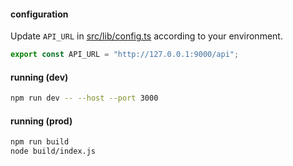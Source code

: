 #### configuration

Update `API_URL` in [src/lib/config.ts](/ui/src/lib/config.ts) according to your
environment.

```javascript
export const API_URL = "http://127.0.0.1:9000/api";
```

#### running (dev)

```bash
npm run dev -- --host --port 3000
```

#### running (prod)

```bash
npm run build
node build/index.js
```
